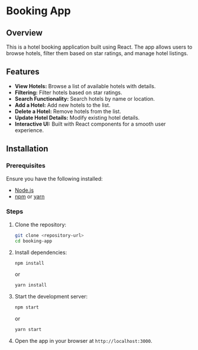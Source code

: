 # Booking App

## Overview
This is a hotel booking application built using React. The app allows users to browse hotels, filter them based on star ratings, and manage hotel listings.

## Features
- **View Hotels:** Browse a list of available hotels with details.
- **Filtering:** Filter hotels based on star ratings.
- **Search Functionality:** Search hotels by name or location.
- **Add a Hotel:** Add new hotels to the list.
- **Delete a Hotel:** Remove hotels from the list.
- **Update Hotel Details:** Modify existing hotel details.
- **Interactive UI:** Built with React components for a smooth user experience.

## Installation

### Prerequisites
Ensure you have the following installed:
- [Node.js](https://nodejs.org/)
- [npm](https://www.npmjs.com/) or [yarn](https://yarnpkg.com/)

### Steps
1. Clone the repository:
   ```sh
   git clone <repository-url>
   cd booking-app
   ```

2. Install dependencies:
   ```sh
   npm install
   ```
   or
   ```sh
   yarn install
   ```

3. Start the development server:
   ```sh
   npm start
   ```
   or
   ```sh
   yarn start
   ```

4. Open the app in your browser at `http://localhost:3000`.
